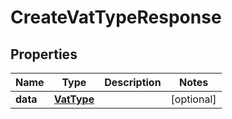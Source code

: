 # CreateVatTypeResponse

## Properties

Name | Type | Description | Notes
------------ | ------------- | ------------- | -------------
**data** | [**VatType**](VatType.md) |  | [optional] 


